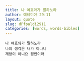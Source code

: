 ```yaml
---
title: 나 여호와가 말하노라
author: 예레미야 29:11
layout: quote
slug: dPfpaldi2911
categories: [words, words-bibles]
---
```


```
나 여호와가 말하노라
나의 생각은 내가 아나니
재앙이 아니요 평안이라
```
